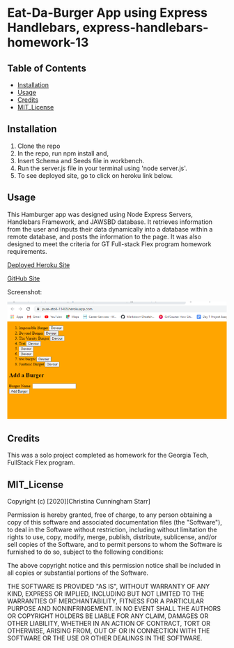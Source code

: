 # Eat-Da-Burger App using Express Handlebars, express-handlebars-homework-13

## Table of Contents

- [Installation](#installation)
- [Usage](#usage)
- [Credits](#credits)
- [MIT_License](#mit_license)

## Installation

1. Clone the repo
2. In the repo, run npm install and,
3. Insert Schema and Seeds file in workbench.
4. Run the server.js file in your terminal using 'node server.js'.
5. To see deployed site, go to click on heroku link below.

## Usage

This Hamburger app was designed using Node Express Servers, Handlebars Framework, and JAWSBD database. It retrieves information from the user and inputs their data dynamically into a database within a remote database, and posts the information to the page. It was also designed to meet the criteria for GT Full-stack Flex program homework requirements.


[Deployed Heroku Site](https://pure-atoll-11469.herokuapp.com/)

[GitHub Site](https://github.com/ChristinaStarr19/gt-burger-express-handlebars-homework-13)

Screenshot:

![alt tex](public/assets/css/screenshot.png)

## Credits

This was a solo project completed as homework for the Georgia Tech, FullStack Flex program.

## MIT_License

Copyright (c) [2020][Christina Cunningham Starr]

Permission is hereby granted, free of charge, to any person obtaining a copy
of this software and associated documentation files (the "Software"), to deal
in the Software without restriction, including without limitation the rights
to use, copy, modify, merge, publish, distribute, sublicense, and/or sell
copies of the Software, and to permit persons to whom the Software is
furnished to do so, subject to the following conditions:

The above copyright notice and this permission notice shall be included in all
copies or substantial portions of the Software.

THE SOFTWARE IS PROVIDED "AS IS", WITHOUT WARRANTY OF ANY KIND, EXPRESS OR
IMPLIED, INCLUDING BUT NOT LIMITED TO THE WARRANTIES OF MERCHANTABILITY,
FITNESS FOR A PARTICULAR PURPOSE AND NONINFRINGEMENT. IN NO EVENT SHALL THE
AUTHORS OR COPYRIGHT HOLDERS BE LIABLE FOR ANY CLAIM, DAMAGES OR OTHER
LIABILITY, WHETHER IN AN ACTION OF CONTRACT, TORT OR OTHERWISE, ARISING FROM,
OUT OF OR IN CONNECTION WITH THE SOFTWARE OR THE USE OR OTHER DEALINGS IN THE
SOFTWARE.
